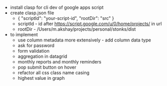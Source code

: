 - install clasp for cli dev of google apps script
- create clasp.json file
  - {
    "scriptId": "your-script-id",
    "rootDir": "src"
    }
  - scriptId - id after  https://script.google.com/u/0/home/projects/ in url
  - rootDir - /Users/m.akshay/projects/personal/stonks/dist
- to implement
  - use column metadata more extensively - add column data type
  - ask for password
  - form validation
  - aggregation in datagrid 
  - monthly reports and monthly reminders
  - pop submit button on hover
  - refactor all css class name casing
  - highest value in graph